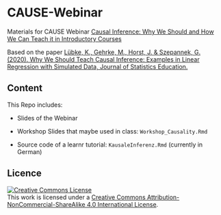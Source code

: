# CAUSE-Webinar

Materials for CAUSE Webinar [Causal Inference: Why We Should and How We Can Teach it in Introductory Courses](https://www.causeweb.org/cause/webinar/teaching/2020-06)

Based on the paper [Lübke, K., Gehrke, M., Horst, J. & Szepannek, G. (2020). Why We Should Teach Causal Inference: Examples in Linear Regression with Simulated Data, Journal of Statistics Education.](https://doi.org/10.1080/10691898.2020.1752859)

## Content

This Repo includes:

- Slides of the Webinar

- Workshop Slides that maybe used in class: `Workshop_Causality.Rmd`

- Source code of a learnr tutorial: `KausaleInferenz.Rmd` (currently in German)

## Licence

<a rel="license" href="http://creativecommons.org/licenses/by-nc-sa/4.0/"><img alt="Creative Commons License" style="border-width:0" src="https://i.creativecommons.org/l/by-nc-sa/4.0/88x31.png" /></a><br />This work is licensed under a <a rel="license" href="http://creativecommons.org/licenses/by-nc-sa/4.0/">Creative Commons Attribution-NonCommercial-ShareAlike 4.0 International License</a>.

## 